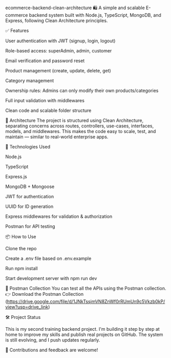 ecommerce-backend-clean-architecture
🛍️ A simple and scalable E-commerce backend system built with Node.js, TypeScript, MongoDB, and Express, following Clean Architecture principles.

✅ Features

User authentication with JWT (signup, login, logout)

Role-based access: superAdmin, admin, customer

Email verification and password reset

Product management (create, update, delete, get)

Category management

Ownership rules: Admins can only modify their own products/categories

Full input validation with middlewares

Clean code and scalable folder structure

📁 Architecture
The project is structured using Clean Architecture, separating concerns across routes, controllers, use-cases, interfaces, models, and middlewares.
This makes the code easy to scale, test, and maintain — similar to real-world enterprise apps.

🧪 Technologies Used

Node.js

TypeScript

Express.js

MongoDB + Mongoose

JWT for authentication

UUID for ID generation

Express middlewares for validation & authorization

Postman for API testing

📦 How to Use

Clone the repo

Create a .env file based on .env.example

Run npm install

Start development server with npm run dev

🧪 Postman Collection
You can test all the APIs using the Postman collection.
👉 Download the Postman Collection
   (https://drive.google.com/file/d/1JNkTssjmVN8ZnWf0rRUmUn9c5Vkzb0kP/view?usp=drive_link)

🛠️ Project Status

This is my second training backend project. I'm building it step by step at home to improve my skills and publish real projects on GitHub. The system is still evolving, and I push updates regularly.

🤝 Contributions and feedback are welcome!
